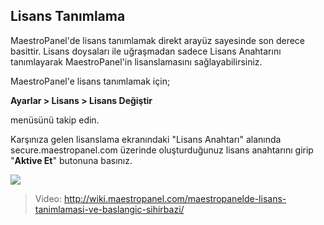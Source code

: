 ## Lisans Tanımlama

MaestroPanel'de lisans tanımlamak direkt arayüz sayesinde son derece basittir. Lisans doysaları ile uğraşmadan sadece Lisans Anahtarını tanımlayarak MaestroPanel'in lisanslamasını sağlayabilirsiniz.

MaestroPanel'e lisans tanımlamak için;

**Ayarlar > Lisans > Lisans Değiştir**

menüsünü takip edin.

Karşınıza gelen lisanslama ekranındaki "Lisans Anahtarı" alanında secure.maestropanel.com üzerinde oluşturduğunuz lisans anahtarını girip "**Aktive Et**" butonuna basınız.

![](https://lh4.googleusercontent.com/YEsnSOhgbnKd8Zk-3z3qdfUytA1ro1FTqr4lvfReLx2SmjRvhq6U7JgwL3YrjSFEid6xg9NXBEQjVqazdt0btO8H1YoNfNrFO4yFuLs0e3oJySMfPclP0JvP4Ob9n1UL9Q)

> Video: http://wiki.maestropanel.com/maestropanelde-lisans-tanimlamasi-ve-baslangic-sihirbazi/